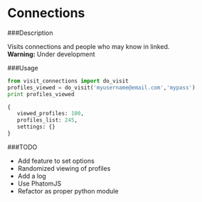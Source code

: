 # Connections

###Description
 
Visits connections and people who may know in linked. <br/>
<strong>Warning:</strong> Under development
 

###Usage 
 ```python
from visit_connections import do_visit
profiles_viewed = do_visit('myusername@email.com','mypass')
print profiles_viewed 

{
	viewed_profiles: 100,
	profiles_list: 245,
	settings: {}
} 
 ```
 
###TODO
 * Add feature to set options
 * Randomized viewing of profiles
 * Add a log
 * Use PhatomJS
 * Refactor as proper python module
 
